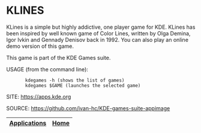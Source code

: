 # KLINES

 KLines is a simple but highly addictive, one player game for KDE. KLines has been inspired by well known game of Color Lines, written by Olga Demina,  Igor Ivkin and Gennady Denisov back in 1992. You can also play an online demo version of this game.
 
 This game is part of the KDE Games suite.
 
 USAGE (from the command line):
 
           kdegames -h (shows the list of games)
           kdegames $GAME (launches the selected game)
 
 SITE: https://apps.kde.org

 SOURCE: https://github.com/ivan-hc/KDE-games-suite-appimage

 | [Applications](https://portable-linux-apps.github.io/apps.html) | [Home](https://portable-linux-apps.github.io)
 | --- | --- |
